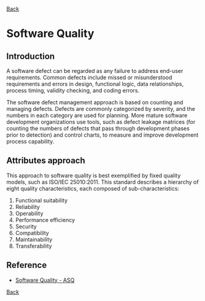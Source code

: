 [Back](README.md)

<h1> Software Quality </h1>

## Introduction

<p>A software defect can be regarded as any failure to address end-user requirements. Common defects include missed or misunderstood requirements and errors in design, functional logic, data relationships, process timing, validity checking, and coding errors.</p>

<p>The software defect management approach is based on counting and managing defects. Defects are commonly categorized by severity, and the numbers in each category are used for planning. More mature software development organizations use tools, such as defect leakage matrices (for counting the numbers of defects that pass through development phases prior to detection) and control charts, to measure and improve development process capability.</p>

## Attributes approach

<p>This approach to software quality is best exemplified by fixed quality models, such as ISO/IEC 25010:2011. This standard describes a hierarchy of eight quality characteristics, each composed of sub-characteristics:</p>

1. Functional suitability
2. Reliability
3. Operability
4. Performance efficiency
5. Security
6. Compatibility
7. Maintainability
8. Transferability

## Reference

- [Software Quality - ASQ](https://asq.org/quality-resources/software-quality#:~:text=Software%20quality%20is%20defined%20as,defect%20management%20and%20quality%20attributes.)

[Back](README.md)
